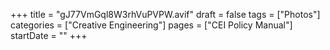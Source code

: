 +++
title = "gJ77VmGql8W3rhVuPVPW.avif"
draft = false
tags = ["Photos"]
categories = ["Creative Engineering"]
pages = ["CEI Policy Manual"]
startDate = ""
+++
